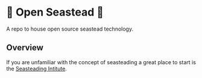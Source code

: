 # :ocean: Open Seastead :ocean:
A repo to house open source seastead technology.
## Overview
If you are unfamiliar with the concept of seasteading a great place to start is the [Seasteading Intitute](https://www.seasteading.org/).
